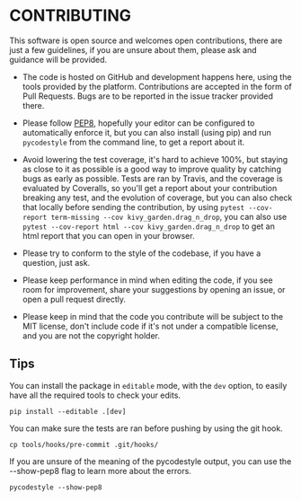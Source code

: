 CONTRIBUTING
==============

This software is open source and welcomes open contributions, there are just
a few guidelines, if you are unsure about them, please ask and guidance will be
provided.

- The code is hosted on GitHub and
  development happens here, using the tools provided by the platform.
  Contributions are accepted in the form of Pull Requests. Bugs are to be
  reported in the issue tracker provided there.

- Please follow [PEP8](https://www.python.org/dev/peps/pep-0008/), hopefully
  your editor can be configured to automatically enforce it, but you can also
  install (using pip) and run `pycodestyle` from the command line,
  to get a report about it.

- Avoid lowering the test coverage, it's hard to achieve 100%, but staying as
  close to it as possible is a good way to improve quality by catching bugs as
  early as possible. Tests are ran by Travis, and the coverage is
  evaluated by Coveralls, so you'll get a report about your contribution
  breaking any test, and the evolution of coverage, but you can also check that
  locally before sending the contribution, by using `pytest --cov-report
  term-missing --cov kivy_garden.drag_n_drop`, you can also use `pytest --cov-report html --cov
  kivy_garden.drag_n_drop` to get an html report that you can open in your browser.

- Please try to conform to the style of the codebase, if you have a question,
  just ask.

- Please keep performance in mind when editing the code, if you
  see room for improvement, share your suggestions by opening an issue,
  or open a pull request directly.

- Please keep in mind that the code you contribute will be subject to the MIT
  license, don't include code if it's not under a compatible license, and you
  are not the copyright holder.

Tips
------

You can install the package in `editable` mode, with the `dev` option,
to easily have all the required tools to check your edits.

    pip install --editable .[dev]

You can make sure the tests are ran before pushing by using the git hook.

    cp tools/hooks/pre-commit .git/hooks/

If you are unsure of the meaning of the pycodestyle output, you can use the
--show-pep8 flag to learn more about the errors.

    pycodestyle --show-pep8
